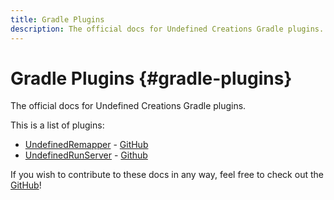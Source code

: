 ```yaml
---
title: Gradle Plugins
description: The official docs for Undefined Creations Gradle plugins.
---
```


# Gradle Plugins {#gradle-plugins}

The official docs for Undefined Creations Gradle plugins.

This is a list of plugins:
- [UndefinedRemapper](/gradle-plugins/remapper) - [GitHub](https://github.com/UndefinedCreations/UndefinedRemapper)
- [UndefinedRunServer](/gradle-plugins/run-server) - [Github](https://github.com/UndefinedCreations/UndefinedRunServer)

If you wish to contribute to these docs in any way, feel free to check out the [GitHub](https://github.com/UndefinedCreation/undefined-docs)!